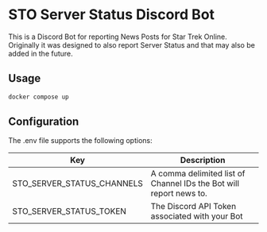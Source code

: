 # STO Server Status Discord Bot

This is a Discord Bot for reporting News Posts for Star Trek Online. Originally
it was designed to also report Server Status and that may also be added in the future.

## Usage

```bash
docker compose up
```

## Configuration

The .env file supports the following options:

| Key | Description |
| --- | --- |
| STO_SERVER_STATUS_CHANNELS | A comma delimited list of Channel IDs the Bot will report news to. |
| STO_SERVER_STATUS_TOKEN | The Discord API Token associated with your Bot |




